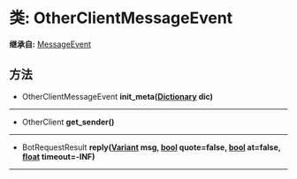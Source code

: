 # 类: OtherClientMessageEvent  
  
**继承自:** [MessageEvent](https://docs.godotengine.org/en/latest/classes/class_messageevent.html)  
  
## 方法 
  
- OtherClientMessageEvent **init_meta([Dictionary](https://docs.godotengine.org/en/latest/classes/class_dictionary.html) dic)**  
  
---  
  
- OtherClient **get_sender()**  
  
---  
  
- BotRequestResult **reply([Variant](https://docs.godotengine.org/en/latest/classes/class_variant.html) msg, [bool](https://docs.godotengine.org/en/latest/classes/class_bool.html) quote=false, [bool](https://docs.godotengine.org/en/latest/classes/class_bool.html) at=false, [float](https://docs.godotengine.org/en/latest/classes/class_float.html) timeout=-INF)**  
  
---  
  


